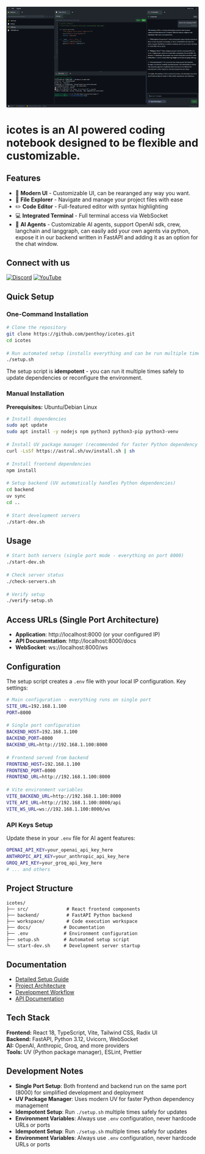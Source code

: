 ![icotes Code Editor](public/screenshot.png)
# icotes is an AI powered coding notebook designed to be flexible and customizable.
## Features

- 🎨 **Modern UI** - Customizable UI, can be rearanged any way you want.
- 📁 **File Explorer** - Navigate and manage your project files with ease
- ✏️ **Code Editor** - Full-featured editor with syntax highlighting
- 💻 **Integrated Terminal** - Full terminal access via WebSocket
- 🤖 **AI Agents** - Customizable AI agents, support OpenAI sdk, crew, langchain and langgraph, can easily add your own agents via python, expose it in our backend written  in FastAPI and adding it as an option for the chat window.

## Connect with us

[![Discord](https://img.shields.io/badge/Discord-5865F2?style=for-the-badge&logo=discord&logoColor=white)](https://discord.com/invite/f9vT36nV7z)
[![YouTube](https://img.shields.io/badge/YouTube-FF0000?style=for-the-badge&logo=youtube&logoColor=white)](https://www.youtube.com/@icotes)

## Quick Setup

### One-Command Installation

```bash
# Clone the repository
git clone https://github.com/penthoy/icotes.git
cd icotes

# Run automated setup (installs everything and can be run multiple times for updates)
./setup.sh
```

The setup script is **idempotent** - you can run it multiple times safely to update dependencies or reconfigure the environment.

### Manual Installation

**Prerequisites:** Ubuntu/Debian Linux

```bash
# Install dependencies
sudo apt update
sudo apt install -y nodejs npm python3 python3-pip python3-venv

# Install UV package manager (recommended for faster Python dependency management)
curl -LsSf https://astral.sh/uv/install.sh | sh

# Install frontend dependencies
npm install

# Setup backend (UV automatically handles Python dependencies)
cd backend
uv sync
cd ..

# Start development servers
./start-dev.sh
```

## Usage

```bash
# Start both servers (single port mode - everything on port 8000)
./start-dev.sh

# Check server status
./check-servers.sh

# Verify setup
./verify-setup.sh
```

## Access URLs (Single Port Architecture)

- **Application**: http://localhost:8000 (or your configured IP)
- **API Documentation**: http://localhost:8000/docs
- **WebSocket**: ws://localhost:8000/ws

## Configuration

The setup script creates a `.env` file with your local IP configuration. Key settings:

```bash
# Main configuration - everything runs on single port
SITE_URL=192.168.1.100
PORT=8000

# Single port configuration
BACKEND_HOST=192.168.1.100
BACKEND_PORT=8000
BACKEND_URL=http://192.168.1.100:8000

# Frontend served from backend
FRONTEND_HOST=192.168.1.100
FRONTEND_PORT=8000
FRONTEND_URL=http://192.168.1.100:8000

# Vite environment variables
VITE_BACKEND_URL=http://192.168.1.100:8000
VITE_API_URL=http://192.168.1.100:8000/api
VITE_WS_URL=ws://192.168.1.100:8000/ws
```

### API Keys Setup

Update these in your `.env` file for AI agent features:

```bash
OPENAI_API_KEY=your_openai_api_key_here
ANTHROPIC_API_KEY=your_anthropic_api_key_here
GROQ_API_KEY=your_groq_api_key_here
# ... and others
```

## Project Structure

```
icotes/
├── src/              # React frontend components
├── backend/          # FastAPI Python backend
├── workspace/        # Code execution workspace
├── docs/            # Documentation
├── .env             # Environment configuration
├── setup.sh         # Automated setup script
└── start-dev.sh     # Development server startup
```

## Documentation

- [Detailed Setup Guide](SETUP.md)
- [Project Architecture](docs/architecture.md)
- [Development Workflow](docs/Agent_dev_workflow.md)
- [API Documentation](docs/)

## Tech Stack

**Frontend:** React 18, TypeScript, Vite, Tailwind CSS, Radix UI  
**Backend:** FastAPI, Python 3.12, Uvicorn, WebSocket  
**AI:** OpenAI, Anthropic, Groq, and more providers  
**Tools:** UV (Python package manager), ESLint, Prettier

## Development Notes

- **Single Port Setup**: Both frontend and backend run on the same port (8000) for simplified development and deployment
- **UV Package Manager**: Uses modern UV for faster Python dependency management
- **Idempotent Setup**: Run `./setup.sh` multiple times safely for updates
- **Environment Variables**: Always use `.env` configuration, never hardcode URLs or ports
- **Idempotent Setup**: Run `./setup.sh` multiple times safely for updates
- **Environment Variables**: Always use `.env` configuration, never hardcode URLs or ports
